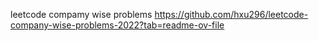  leetcode compamy wise problems  https://github.com/hxu296/leetcode-company-wise-problems-2022?tab=readme-ov-file
